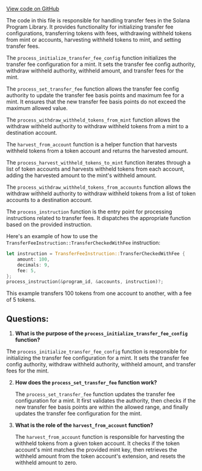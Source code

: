 [View code on GitHub](https://github.com/solana-labs/solana-program-library/token/program-2022/src/extension/transfer_fee/processor.rs)

The code in this file is responsible for handling transfer fees in the Solana Program Library. It provides functionality for initializing transfer fee configurations, transferring tokens with fees, withdrawing withheld tokens from mint or accounts, harvesting withheld tokens to mint, and setting transfer fees.

The `process_initialize_transfer_fee_config` function initializes the transfer fee configuration for a mint. It sets the transfer fee config authority, withdraw withheld authority, withheld amount, and transfer fees for the mint.

The `process_set_transfer_fee` function allows the transfer fee config authority to update the transfer fee basis points and maximum fee for a mint. It ensures that the new transfer fee basis points do not exceed the maximum allowed value.

The `process_withdraw_withheld_tokens_from_mint` function allows the withdraw withheld authority to withdraw withheld tokens from a mint to a destination account.

The `harvest_from_account` function is a helper function that harvests withheld tokens from a token account and returns the harvested amount.

The `process_harvest_withheld_tokens_to_mint` function iterates through a list of token accounts and harvests withheld tokens from each account, adding the harvested amount to the mint's withheld amount.

The `process_withdraw_withheld_tokens_from_accounts` function allows the withdraw withheld authority to withdraw withheld tokens from a list of token accounts to a destination account.

The `process_instruction` function is the entry point for processing instructions related to transfer fees. It dispatches the appropriate function based on the provided instruction.

Here's an example of how to use the `TransferFeeInstruction::TransferCheckedWithFee` instruction:

```rust
let instruction = TransferFeeInstruction::TransferCheckedWithFee {
    amount: 100,
    decimals: 9,
    fee: 5,
};
process_instruction(&program_id, &accounts, instruction)?;
```

This example transfers 100 tokens from one account to another, with a fee of 5 tokens.
## Questions: 
 1. **What is the purpose of the `process_initialize_transfer_fee_config` function?**

   The `process_initialize_transfer_fee_config` function is responsible for initializing the transfer fee configuration for a mint. It sets the transfer fee config authority, withdraw withheld authority, withheld amount, and transfer fees for the mint.

2. **How does the `process_set_transfer_fee` function work?**

   The `process_set_transfer_fee` function updates the transfer fee configuration for a mint. It first validates the authority, then checks if the new transfer fee basis points are within the allowed range, and finally updates the transfer fee configuration for the mint.

3. **What is the role of the `harvest_from_account` function?**

   The `harvest_from_account` function is responsible for harvesting the withheld tokens from a given token account. It checks if the token account's mint matches the provided mint key, then retrieves the withheld amount from the token account's extension, and resets the withheld amount to zero.